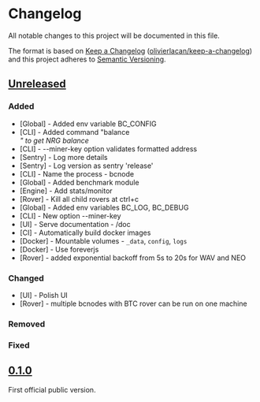 # Changelog

All notable changes to this project will be documented in this file.

The format is based on [Keep a Changelog](http://keepachangelog.com/en/1.0.0/) ([olivierlacan/keep-a-changelog](https://github.com/olivierlacan/keep-a-changelog))
and this project adheres to [Semantic Versioning](http://semver.org/spec/v2.0.0.html).

## [Unreleased](https://github.com/blockcollider/bcnode/compare/v0.1.0...HEAD)

### Added

- [Global] - Added env variable BC_CONFIG
- [CLI] - Added command "balance <address>" to get NRG balance
- [CLI] - --miner-key option validates formatted address
- [Sentry] - Log more details
- [Sentry] - Log version as sentry 'release'
- [CLI] - Name the process - bcnode
- [Global] - Added benchmark module
- [Engine] - Add stats/monitor
- [Rover] - Kill all child rovers at ctrl+c
- [Global] - Added env variables BC_LOG, BC_DEBUG
- [CLI] - New option --miner-key
- [UI] - Serve documentation - /doc
- [CI] - Automatically build docker images
- [Docker] - Mountable volumes - `_data`, `config`, `logs`
- [Docker] - Use foreverjs
- [Rover] - added exponential backoff from 5s to 20s for WAV and NEO

### Changed

- [UI] - Polish UI
- [Rover] - multiple bcnodes with BTC rover can be run on one machine

### Removed

### Fixed

## [0.1.0](https://github.com/blockcollider/bcnode/compare/24f54034f8d23a74e5d191528523952fb716c853...v0.1.0)

First official public version.
